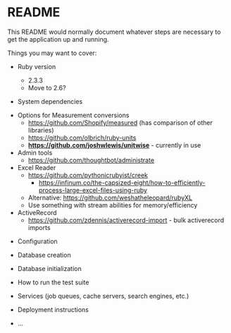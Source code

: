 # README

This README would normally document whatever steps are necessary to get the
application up and running.

Things you may want to cover:

- Ruby version

  - 2.3.3
  - Move to 2.6?

- System dependencies

* Options for Measurement conversions
  - https://github.com/Shopify/measured (has comparison of other libraries)
  - https://github.com/olbrich/ruby-units
  - **https://github.com/joshwlewis/unitwise** - currently in use
* Admin tools
  - https://github.com/thoughtbot/administrate
* Excel Reader
  - https://github.com/pythonicrubyist/creek
    - https://infinum.co/the-capsized-eight/how-to-efficiently-process-large-excel-files-using-ruby
  - Alternative: https://github.com/weshatheleopard/rubyXL
  - Use something with stream abilities for memory/efficiency
* ActiveRecord
  - https://github.com/zdennis/activerecord-import - bulk activerecord imports

- Configuration

- Database creation

- Database initialization

- How to run the test suite

- Services (job queues, cache servers, search engines, etc.)

- Deployment instructions

- ...
